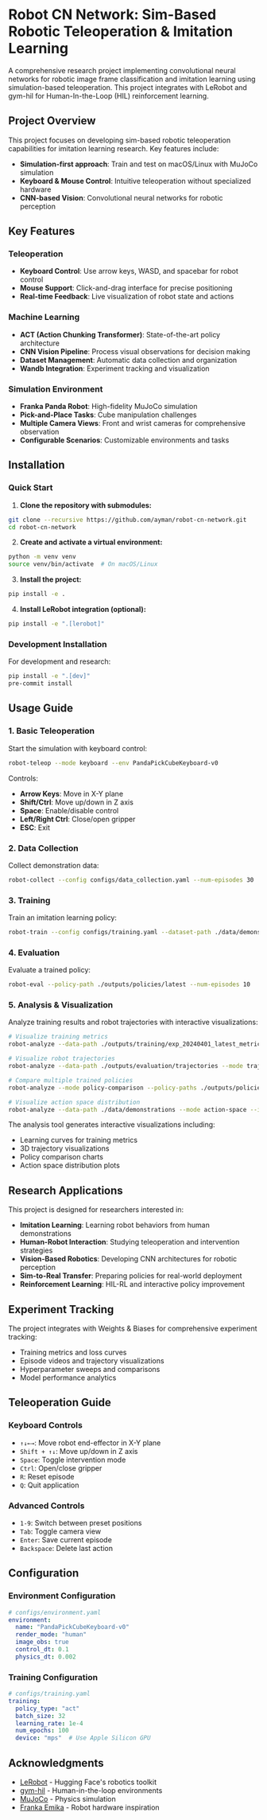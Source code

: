 # Robot CN Network: Sim-Based Robotic Teleoperation & Imitation Learning

A comprehensive research project implementing convolutional neural networks for robotic image frame classification and imitation learning using simulation-based teleoperation. This project integrates with LeRobot and gym-hil for Human-In-the-Loop (HIL) reinforcement learning.

## Project Overview

This project focuses on developing sim-based robotic teleoperation capabilities for imitation learning research. Key features include:

- **Simulation-first approach**: Train and test on macOS/Linux with MuJoCo simulation
- **Keyboard & Mouse Control**: Intuitive teleoperation without specialized hardware
- **CNN-based Vision**: Convolutional neural networks for robotic perception

## Key Features

### Teleoperation
- **Keyboard Control**: Use arrow keys, WASD, and spacebar for robot control
- **Mouse Support**: Click-and-drag interface for precise positioning
- **Real-time Feedback**: Live visualization of robot state and actions

### Machine Learning
- **ACT (Action Chunking Transformer)**: State-of-the-art policy architecture
- **CNN Vision Pipeline**: Process visual observations for decision making
- **Dataset Management**: Automatic data collection and organization
- **Wandb Integration**: Experiment tracking and visualization

### Simulation Environment
- **Franka Panda Robot**: High-fidelity MuJoCo simulation
- **Pick-and-Place Tasks**: Cube manipulation challenges
- **Multiple Camera Views**: Front and wrist cameras for comprehensive observation
- **Configurable Scenarios**: Customizable environments and tasks

## Installation

### Quick Start

1. **Clone the repository with submodules:**
```bash
git clone --recursive https://github.com/ayman/robot-cn-network.git
cd robot-cn-network
```

2. **Create and activate a virtual environment:**
```bash
python -m venv venv
source venv/bin/activate  # On macOS/Linux
```

3. **Install the project:**
```bash
pip install -e .
```

4. **Install LeRobot integration (optional):**
```bash
pip install -e ".[lerobot]"
```

### Development Installation

For development and research:
```bash
pip install -e ".[dev]"
pre-commit install
```

## Usage Guide

### 1. Basic Teleoperation

Start the simulation with keyboard control:
```bash
robot-teleop --mode keyboard --env PandaPickCubeKeyboard-v0
```

Controls:
- **Arrow Keys**: Move in X-Y plane
- **Shift/Ctrl**: Move up/down in Z axis
- **Space**: Enable/disable control
- **Left/Right Ctrl**: Close/open gripper
- **ESC**: Exit

### 2. Data Collection

Collect demonstration data:
```bash
robot-collect --config configs/data_collection.yaml --num-episodes 30
```

### 3. Training

Train an imitation learning policy:
```bash
robot-train --config configs/training.yaml --dataset-path ./data/demonstrations
```

### 4. Evaluation

Evaluate a trained policy:
```bash
robot-eval --policy-path ./outputs/policies/latest --num-episodes 10
```

### 5. Analysis & Visualization

Analyze training results and robot trajectories with interactive visualizations:

```bash
# Visualize training metrics
robot-analyze --data-path ./outputs/training/exp_20240401_latest_metrics.json --mode training --interactive

# Visualize robot trajectories
robot-analyze --data-path ./outputs/evaluation/trajectories --mode trajectory --interactive

# Compare multiple trained policies
robot-analyze --mode policy-comparison --policy-paths ./outputs/policies/v1 ./outputs/policies/v2 --env-id gym_hil/PandaPickCubeKeyboard-v0

# Visualize action space distribution
robot-analyze --data-path ./data/demonstrations --mode action-space --interactive
```

The analysis tool generates interactive visualizations including:
- Learning curves for training metrics
- 3D trajectory visualizations
- Policy comparison charts
- Action space distribution plots

## Research Applications

This project is designed for researchers interested in:

- **Imitation Learning**: Learning robot behaviors from human demonstrations
- **Human-Robot Interaction**: Studying teleoperation and intervention strategies
- **Vision-Based Robotics**: Developing CNN architectures for robotic perception
- **Sim-to-Real Transfer**: Preparing policies for real-world deployment
- **Reinforcement Learning**: HIL-RL and interactive policy improvement

## Experiment Tracking

The project integrates with Weights & Biases for comprehensive experiment tracking:

- Training metrics and loss curves
- Episode videos and trajectory visualizations
- Hyperparameter sweeps and comparisons
- Model performance analytics

## Teleoperation Guide

### Keyboard Controls
- `↑↓←→`: Move robot end-effector in X-Y plane
- `Shift + ↑↓`: Move up/down in Z axis
- `Space`: Toggle intervention mode
- `Ctrl`: Open/close gripper
- `R`: Reset episode
- `Q`: Quit application

### Advanced Controls
- `1-9`: Switch between preset positions
- `Tab`: Toggle camera view
- `Enter`: Save current episode
- `Backspace`: Delete last action

## Configuration

### Environment Configuration
```yaml
# configs/environment.yaml
environment:
  name: "PandaPickCubeKeyboard-v0"
  render_mode: "human"
  image_obs: true
  control_dt: 0.1
  physics_dt: 0.002
```

### Training Configuration
```yaml
# configs/training.yaml
training:
  policy_type: "act"
  batch_size: 32
  learning_rate: 1e-4
  num_epochs: 100
  device: "mps"  # Use Apple Silicon GPU
```

## Acknowledgments

- [LeRobot](https://github.com/huggingface/lerobot) - Hugging Face's robotics toolkit
- [gym-hil](https://github.com/huggingface/gym-hil) - Human-in-the-loop environments
- [MuJoCo](https://mujoco.org/) - Physics simulation
- [Franka Emika](https://www.franka.de/) - Robot hardware inspiration

